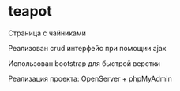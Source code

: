 # teapot
Страница с чайниками

Реализован crud интерфейс при помощии ajax

Использован bootstrap для быстрой верстки

Реализация проекта: OpenServer + phpMyAdmin
